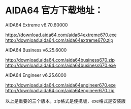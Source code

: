 
# AIDA64 官方下载地址：


AIDA64 Extreme v6.70.60000

https://download.aida64.com/aida64extreme670.exe
http://download.aida64.com/aida64extreme670.zip

AIDA64 Business v6.25.6000

http://download.aida64.com/aida64business670.zip
http://download.aida64.com/aida64business670.exe

AIDA64 Engineer v6.25.6000

http://download.aida64.com/aida64engineer670.exe
http://download.aida64.com/aida64engineer670.zip

以上是重要的三个版本，zip格式是便携版，exe格式是安装版
